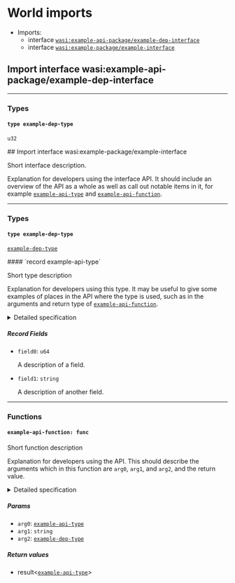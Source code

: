 <h1><a name="imports">World imports</a></h1>
<ul>
<li>Imports:
<ul>
<li>interface <a href="#wasi:example_api_package_example_dep_interface"><code>wasi:example-api-package/example-dep-interface</code></a></li>
<li>interface <a href="#wasi:example_package_example_interface"><code>wasi:example-package/example-interface</code></a></li>
</ul>
</li>
</ul>
<h2><a name="wasi:example_api_package_example_dep_interface">Import interface wasi:example-api-package/example-dep-interface</a></h2>
<hr />
<h3>Types</h3>
<h4><a name="example_dep_type"><code>type example-dep-type</code></a></h4>
<p><code>u32</code></p>
<p>
## <a name="wasi:example_package_example_interface">Import interface wasi:example-package/example-interface</a>
<p>Short interface description.</p>
<p>Explanation for developers using the interface API. It should include an
overview of the API as a whole as well as call out notable items in it,
for example <a href="#example_api_type"><code>example-api-type</code></a> and <a href="#example_api_function"><code>example-api-function</code></a>.</p>
<hr />
<h3>Types</h3>
<h4><a name="example_dep_type"><code>type example-dep-type</code></a></h4>
<p><a href="#example_dep_type"><a href="#example_dep_type"><code>example-dep-type</code></a></a></p>
<p>
#### <a name="example_api_type">`record example-api-type`</a>
<p>Short type description</p>
<p>Explanation for developers using this type. It may be useful to give
some examples of places in the API where the type is used, such as in
the arguments and return type of <a href="#example_api_function"><code>example-api-function</code></a>.</p>
<details>
<summary>Detailed specification</summary>
More rigorous specification details for implementers go here, if needed.
The intention is to keep the developer-oriented docs focused on things that
most developers will need to be aware of, while putting bulkier descriptions
of precise behavior here.
</details>
<h5>Record Fields</h5>
<ul>
<li>
<p><a name="example_api_type.field0"><code>field0</code></a>: <code>u64</code></p>
<p>A description of a field.
</li>
<li>
<p><a name="example_api_type.field1"><code>field1</code></a>: <code>string</code></p>
<p>A description of another field.
</li>
</ul>
<hr />
<h3>Functions</h3>
<h4><a name="example_api_function"><code>example-api-function: func</code></a></h4>
<p>Short function description</p>
<p>Explanation for developers using the API. This should describe the
arguments which in this function are <code>arg0</code>, <code>arg1</code>, and <code>arg2</code>, and the
return value.</p>
<details>
<summary>Detailed specification</summary>
Similar to the details section above, this is meant for more rigorous
specification details for implementors. This may explain what a compliant
implementation MUST do, such as never returning an earlier result from a
later call, for example.
</details>
<h5>Params</h5>
<ul>
<li><a name="example_api_function.arg0"><code>arg0</code></a>: <a href="#example_api_type"><a href="#example_api_type"><code>example-api-type</code></a></a></li>
<li><a name="example_api_function.arg1"><code>arg1</code></a>: <code>string</code></li>
<li><a name="example_api_function.arg2"><code>arg2</code></a>: <a href="#example_dep_type"><a href="#example_dep_type"><code>example-dep-type</code></a></a></li>
</ul>
<h5>Return values</h5>
<ul>
<li><a name="example_api_function.0"></a> result&lt;<a href="#example_api_type"><a href="#example_api_type"><code>example-api-type</code></a></a>&gt;</li>
</ul>
